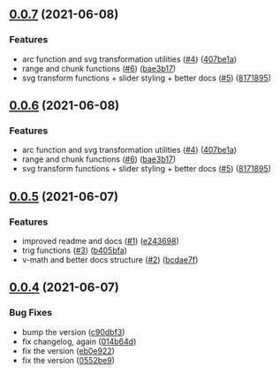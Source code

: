 ## [0.0.7](https://github.com/visualia/visualia/compare/v0.0.5...v0.0.7) (2021-06-08)

### Features

- arc function and svg transformation utilities ([#4](https://github.com/visualia/visualia/issues/4)) ([407be1a](https://github.com/visualia/visualia/commit/407be1af6888c2c1869ff4834d1ae9a623052311))
- range and chunk functions ([#6](https://github.com/visualia/visualia/issues/6)) ([bae3b17](https://github.com/visualia/visualia/commit/bae3b177d737950361e674c3379ae0ba2ee0d5b5))
- svg transform functions + slider styling + better docs ([#5](https://github.com/visualia/visualia/issues/5)) ([8171895](https://github.com/visualia/visualia/commit/81718956d41565a3796f88e4266c8312b925a2c6))

## [0.0.6](https://github.com/visualia/visualia/compare/v0.0.5...v0.0.6) (2021-06-08)

### Features

- arc function and svg transformation utilities ([#4](https://github.com/visualia/visualia/issues/4)) ([407be1a](https://github.com/visualia/visualia/commit/407be1af6888c2c1869ff4834d1ae9a623052311))
- range and chunk functions ([#6](https://github.com/visualia/visualia/issues/6)) ([bae3b17](https://github.com/visualia/visualia/commit/bae3b177d737950361e674c3379ae0ba2ee0d5b5))
- svg transform functions + slider styling + better docs ([#5](https://github.com/visualia/visualia/issues/5)) ([8171895](https://github.com/visualia/visualia/commit/81718956d41565a3796f88e4266c8312b925a2c6))

## [0.0.5](https://github.com/visualia/visualia/compare/v0.0.4...v0.0.5) (2021-06-07)

### Features

- improved readme and docs ([#1](https://github.com/visualia/visualia/issues/1)) ([e243698](https://github.com/visualia/visualia/commit/e24369816f886423d2f8fbeec54b2390f28df2b6))
- trig functions ([#3](https://github.com/visualia/visualia/issues/3)) ([b405bfa](https://github.com/visualia/visualia/commit/b405bfa64ec158b069ae6bbdb5831571b4deb092))
- v-math and better docs structure ([#2](https://github.com/visualia/visualia/issues/2)) ([bcdae7f](https://github.com/visualia/visualia/commit/bcdae7fbbbde702c8597a2c2b63907740c7d7303))

## [0.0.4](https://github.com/visualia/visualia/compare/v0.0.3...v0.0.4) (2021-06-07)

### Bug Fixes

- bump the version ([c90dbf3](https://github.com/visualia/visualia/commit/c90dbf3533d42d40f45147deef96f0544b71516b))
- fix changelog, again ([014b64d](https://github.com/visualia/visualia/commit/014b64ddeb92ee3b81f6acd93be9fdbac38a5d31))
- fix the version ([eb0e922](https://github.com/visualia/visualia/commit/eb0e922f390f58c5ee3e68514148a32842b7e130))
- fix the version ([0552be9](https://github.com/visualia/visualia/commit/0552be9d41751ad3f134e7d5a9f276b1ed7d176c))
